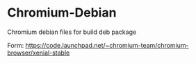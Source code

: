 # Chromium-Debian
Chromium debian files for build deb package

Form: https://code.launchpad.net/~chromium-team/chromium-browser/xenial-stable
